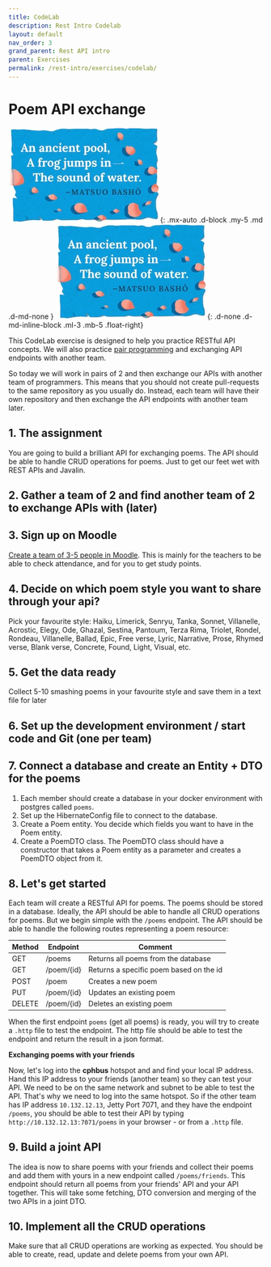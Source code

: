 ```yaml
---
title: CodeLab
description: Rest Intro Codelab
layout: default
nav_order: 3
grand_parent: Rest API intro
parent: Exercises
permalink: /rest-intro/exercises/codelab/
---
```


# Poem API exchange

![Haiku classic](./images/haiku.jpg){: .mx-auto .d-block .my-5 .md .d-md-none }
![Haiku classic](./images/haiku.jpg){: .d-none .d-md-inline-block .ml-3 .mb-5 .float-right}

This CodeLab exercise is designed to help you practice RESTful API concepts. We will also practice [pair programming](../../toolbox/sys/projectmanagement/pairprogramming.md) and exchanging API endpoints with another team.

So today we will work in pairs of 2 and then exchange our APIs with another team of programmers. This means that you should not create pull-requests to the same repository as you usually do. Instead, each team will have their own repository and then exchange the API endpoints with another team later.

## 1. The assignment

You are going to build a brilliant API for exchanging poems. The API should be able to handle CRUD operations for poems. Just to get our feet wet with REST APIs and Javalin.

## 2. Gather a team of 2 and find another team of 2 to exchange APIs with (later)

## 3. Sign up on Moodle

[Create a team of 3-5 people in Moodle](https://cphbusiness.mrooms.net/mod/choicegroup/view.php?id=732839).
This is mainly for the teachers to be able to check attendance, and for you to get study points.

## 4. Decide on which poem style you want to share through your api?

Pick your favourite style: Haiku, Limerick, Senryu, Tanka, Sonnet, Villanelle, Acrostic, Elegy, Ode, Ghazal, Sestina, Pantoum, Terza Rima, Triolet, Rondel, Rondeau, Villanelle, Ballad, Epic, Free verse, Lyric, Narrative, Prose, Rhymed verse, Blank verse, Concrete, Found, Light, Visual, etc.

## 5. Get the data ready

Collect 5-10 smashing poems in your favourite style and save them in a text file for later

## 6. Set up the development environment / start code and Git (one per team)

## 7. Connect a database and create an Entity + DTO for the poems

1. Each member should create a database in your docker environment with postgres called `poems`.
2. Set up the HibernateConfig file to connect to the database.
3. Create a Poem entity. You decide which fields you want to have in the Poem entity.
4. Create a PoemDTO class. The PoemDTO class should have a constructor that takes a Poem entity as a parameter and creates a PoemDTO object from it.

## 8. Let's get started

Each team will create a RESTful API for poems. The poems should be stored in a database. Ideally, the API should be able to handle all CRUD operations for poems. But we begin simple with the `/poems` endpoint. The API should be able to handle the following routes representing a poem resource:

| Method | Endpoint        | Comment                                                       |
|--------|-----------------|---------------------------------------------------------------|
| GET    | /poems          | Returns all poems from the database                          |
| GET    | /poem/{id}      | Returns a specific poem based on the id                      |
| POST   | /poem           | Creates a new poem                                           |
| PUT    | /poem/{id}      | Updates an existing poem                                     |
| DELETE | /poem/{id}      | Deletes an existing poem                                     |

When the first endpoint `poems` (get all poems) is ready, you will try to create a `.http` file to test the endpoint. The http file should be able to test the endpoint and return the result in a json format.

**Exchanging poems with your friends**

Now, let's log into the **cphbus** hotspot and and find your local IP address. Hand this IP address to your friends (another team) so they can test your API. We need to be on the same network and subnet to be able to test the API. That's why we need to log into the same hotspot. So if the other team has IP address `10.132.12.13`, Jetty Port 7071, and they have the endpoint `/poems`, you should be able to test their API by typing `http://10.132.12.13:7071/poems` in your browser - or from a `.http` file.

## 9. Build a joint API

The idea is now to share poems with your friends and collect their poems and add them with yours in a new endpoint called `/poems/friends`. This endpoint should return all poems from your friends' API and your API together. This will take some fetching, DTO conversion and merging of the two APIs in a joint DTO.

## 10. Implement all the CRUD operations

Make sure that all CRUD operations are working as expected. You should be able to create, read, update and delete poems from your own API.
